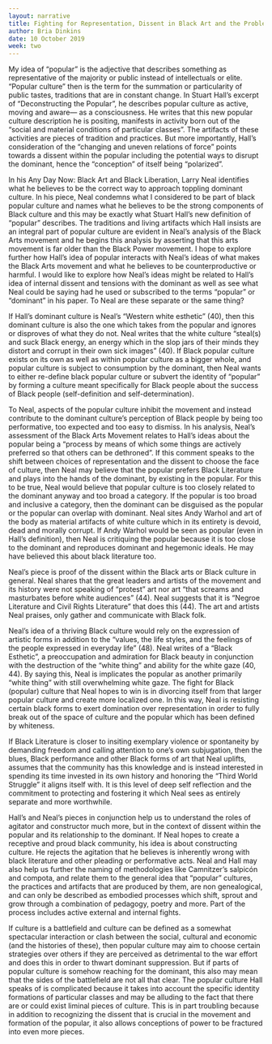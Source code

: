 ```yaml
---
layout: narrative
title: Fighting for Representation, Dissent in Black Art and the Problem of the 'Popular'
author: Bria Dinkins
date: 10 October 2019
week: two
---
```


My idea of “popular” is the adjective that describes something as representative of the majority or public instead of intellectuals or elite. “Popular culture” then is the term for the summation or particularity of public tastes, traditions that are in constant change. In Stuart Hall’s excerpt of “Deconstructing the Popular”, he describes popular culture as active, moving and aware— as a consciousness. He writes that this new popular culture description he is positing, manifests in activity born out of the “social and material conditions of particular classes”. The artifacts of these activities are pieces of tradition and practices. But more importantly, Hall’s consideration of the “changing and uneven relations of force” points towards a dissent within the popular including the potential ways to disrupt the dominant, hence the “conception” of itself being “polarized”.

In his Any Day Now: Black Art and Black Liberation, Larry Neal identifies what he believes to be the correct way to approach toppling dominant culture. In his piece, Neal condemns what I considered to be part of black popular culture and names what he believes to be the strong components of Black culture and this may be exactly what Stuart Hall’s new definition of “popular” describes. The traditions and living artifacts which Hall insists are an integral part of popular culture are evident in Neal’s analysis of the Black Arts movement and he begins this analysis by asserting that this arts movement is far older than the Black Power movement. I hope to explore further how Hall’s idea of popular interacts with Neal’s ideas of what makes the Black Arts movement and what he believes to be counterproductive or harmful. I would like to explore how Neal’s ideas might be related to Hall’s idea of internal dissent and tensions with the dominant as well as see what Neal could be saying had he used or subscribed to the terms “popular” or “dominant” in his paper. To Neal are these separate or the same thing?

If Hall’s dominant culture is Neal’s “Western white esthetic” (40), then this dominant culture is also the one which takes from the popular and ignores or disproves of what they do not. Neal writes that the white culture  “steal(s) and suck Black energy, an energy which in the slop jars of their minds they distort and corrupt in their own sick images” (40). If Black popular culture exists on its own as well as within popular culture as a bigger whole, and popular culture is subject to consumption by the dominant, then Neal wants to either re-define black popular culture or subvert the identity of “popular” by forming a culture meant specifically for Black people about the success of Black people (self-definition and self-determination).

To Neal, aspects of the popular culture inhibit the movement and instead contribute to the dominant culture’s perception of Black people by being too performative, too expected and too easy to dismiss. In his analysis, Neal’s assessment of the Black Arts Movement relates to Hall’s ideas about the popular being a “process by means of which some things are actively preferred so that others can be dethroned”. If this comment speaks to the shift between choices of representation and the dissent to choose the face of culture, then Neal may believe that the popular prefers Black Literature and plays into the hands of the dominant, by existing in the popular. For this to be true, Neal would believe that popular culture is too closely related to the dominant anyway and too broad a category. If the popular is too broad and inclusive a category, then the dominant can be disguised as the popular or the popular can overlap with dominant. Neal sites Andy Warhol and art of the body as material artifacts of white culture which in its entirety is devoid, dead and morally corrupt. If Andy Warhol would be seen as popular (even in Hall’s definition), then Neal is critiquing the popular because it is too close to the dominant and reproduces dominant and hegemonic ideals. He may have believed this about black literature too.

Neal’s piece is proof of the dissent within the Black arts or Black culture in general. Neal shares that the great leaders and artists of the movement and its history were not speaking of “protest” art nor art “that screams and masturbates before white audiences” (44). Neal suggests that it is “Negroe Literature and Civil Rights Literature” that does this (44). The art and artists Neal praises, only gather and communicate with Black folk.

Neal’s idea of a thriving Black culture would rely on the expression of artistic forms in addition to the “values, the life styles, and the feelings of the people expressed in everyday life” (48). Neal writes of a “Black Esthetic”, a preoccupation and admiration for Black beauty in conjunction with the destruction of the “white thing” and ability for the white gaze (40, 44). By saying this, Neal is implicates the popular as another primarily “white thing” with still overwhelming white gaze. The fight for Black (popular) culture that Neal hopes to win is in divorcing itself from that larger popular culture and create more localized one. In this way, Neal is resisting certain black forms to exert domination over representation in order to fully break out of the space of culture and the popular which has been defined by whiteness.

If Black Literature is closer to insiting exemplary violence or spontaneity by demanding freedom and calling attention to one’s own subjugation, then the blues, Black performance and other Black forms of art that Neal uplifts, assumes that the community has this knowledge and is instead interested in spending its time invested in its own history and honoring the “Third World Struggle” it aligns itself with. It is this level of deep self reflection and the commitment to protecting and fostering it which Neal sees as entirely separate and more worthwhile.

Hall’s and Neal’s pieces in conjunction help us to understand the roles of agitator and constructor much more, but in the context of dissent within the popular and its relationship to the dominant. If Neal hopes to create a receptive and proud black community, his idea is about constructing culture. He rejects the agitation that he believes is inherently wrong with black literature and other pleading or performative acts. Neal and Hall may also help us further the naming of methodologies like Camnitzer’s salpicón and compota, and relate them to the general idea that “popular” cultures, the practices and artifacts that are produced by them, are non genealogical, and can only be described as embodied processes which shift, sprout and grow through a combination of pedagogy, poetry and more. Part of the process includes active external and internal fights.

If culture is a battlefield and culture can be defined as a somewhat spectacular interaction or clash between the social, cultural and economic (and the histories of these), then popular culture may aim to choose certain strategies over others if they are perceived as detrimental to the war effort and does this in order to thwart dominant suppression. But if parts of popular culture is somehow reaching for the dominant, this also may mean that the sides of the battlefield are not all that clear. The popular culture Hall speaks of is complicated because it takes into account the specific identity formations of particular classes and may be alluding to the fact that there are or could exist liminal pieces of culture. This is in part troubling because in addition to recognizing the dissent that is crucial in the movement and formation of the popular, it also allows conceptions of power to be fractured into even more pieces.  
